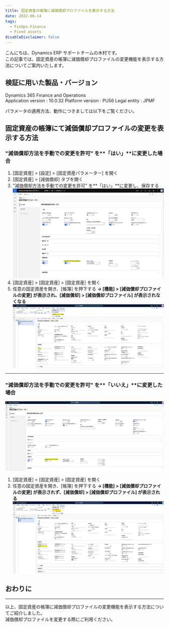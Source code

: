 ```yaml
---
title: 固定資産の帳簿に減価償却プロファイルを表示する方法
date: 2022-06-14
tags: 
  - FinOps-Finance
  - Fixed assets
disableDisclaimer: false
---
```


こんにちは、Dynamics ERP サポートチームの木村です。  
この記事では、固定資産の帳簿に減価償却プロファイルの変更機能を表示する方法についてご案内いたします。  

<!-- more -->
## 検証に用いた製品・バージョン
Dynamics 365 Finance and Operations      
Application version : 10.0.32 
Platform version : PU56
Legal entity : JPMF

パラメータの適用方法、動作につきましては以下をご覧ください。  

## 固定資産の帳簿にて減価償却プロファイルの変更を表示する方法
### "減価償却方法を手動での変更を許可" を**「はい」**に変更した場合
1. [固定資産] > [設定] > [固定資産パラメーター] を開く
1. [固定資産] > [減価償却] タブを開く
1. "減価償却方法を手動での変更を許可" を**「はい」**に変更し、保存する
![](./show-depreciationprofile/show-depreciationprofile_1.png)
1. [固定資産] > [固定資産] > [固定資産] を開く 
1. 任意の固定資産を開き、[帳簿] を押下する
**-> [機能] > [減価償却プロファイルの変更] が表示され、[減価償却] > [減価償却プロファイル] が表示されなくなる**
![](./show-depreciationprofile/show-depreciationprofile_2.png)
***  

### "減価償却方法を手動での変更を許可" を**「いいえ」**に変更した場合
![](./show-depreciationprofile/show-depreciationprofile_3.png)
1. [固定資産] > [固定資産] > [固定資産] を開く 
1. 任意の固定資産を開き、[帳簿] を押下する
**-> [機能] > [減価償却プロファイルの変更] が表示されず、[減価償却] > [減価償却プロファイル] が表示される**
![](./show-depreciationprofile/show-depreciationprofile_4.png)

## おわりに
---
以上、固定資産の帳簿に減価償却プロファイルの変更機能を表示する方法についてご紹介しました。  
減価償却プロファイルを変更する際にご利用ください。
